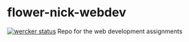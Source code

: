 # flower-nick-webdev
[![wercker status](https://app.wercker.com/status/a7d937ae8c722e322a82e3beee2bd71f/s/master "wercker status")](https://app.wercker.com/project/byKey/a7d937ae8c722e322a82e3beee2bd71f)
Repo for the web development assignments

